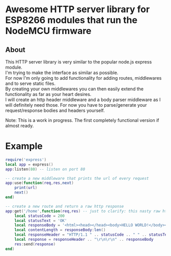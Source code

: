 # Awesome HTTP server library for ESP8266 modules that run the NodeMCU firmware

## About
This HTTP server library is very similar to the popular node.js express module.  
I'm trying to make the interface as similar as possible.  
For now I'm only going to add functionality for adding routes, middlewares and to serve static files.  
By creating your own middlewares you can then easily extend the functionality as far as your heart desires.  
I will create an http header middleware and a body parser middleware as I will definitely need those. 
For now you have to parse/generate your request/response bodies and headers yourself.

Note: This is a work in progress. The first completely functional version if almost ready.  

# Example
``` Lua
require('express')
local app = express()
app:listen(80) -- listen on port 80

-- create a new middleware that prints the url of every request
app:use(function(req,res,next) 
    print(url)
    next()
end)

-- create a new route and return a raw http response
app:get('/home',function(req,res) -- just to clarify: this nasty raw http response stuff won't be necessary in the final version
    local statusCode = 200
    local statusText = 'OK'
    local responseBody = '<html><head></head><body>HELLO WORLD!</body></html>'
    local contentLength = responseBody:len()
    local responseHeader = "HTTP/1.1 " .. statusCode .. " " .. statusText .. "\r\nContent-Length: " .. contentLength .. "\r\nContent-Type: text/html"
    local response = responseHeader .. "\r\n\r\n" .. responseBody
    res:send(response)
end)
```
